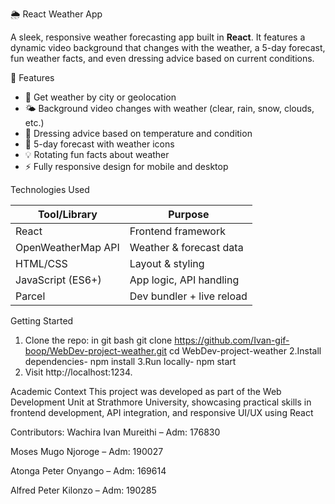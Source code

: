 🌦️ React Weather App

A sleek, responsive weather forecasting app built in **React**. It features a dynamic video background that changes with the weather, a 5-day forecast, fun weather facts, and even dressing advice based on current conditions.

🎯 Features

- 📍 Get weather by city or geolocation
- 🌤️ Background video changes with weather (clear, rain, snow, clouds, etc.)
- 👗 Dressing advice based on temperature and condition
- 📆 5-day forecast with weather icons
- 💡 Rotating fun facts about weather
- ⚡ Fully responsive design for mobile and desktop

Technologies Used

| Tool/Library       | Purpose                          |
|--------------------|----------------------------------|
| React              | Frontend framework               |
| OpenWeatherMap API | Weather & forecast data          |
| HTML/CSS           | Layout & styling                 |
| JavaScript (ES6+)  | App logic, API handling          |
| Parcel             | Dev bundler + live reload        |

Getting Started

1. Clone the repo:
   in git bash
   git clone https://github.com/Ivan-gif-boop/WebDev-project-weather.git
   cd WebDev-project-weather
2.Install dependencies- npm install 
3.Run locally- npm start
4. Visit http://localhost:1234.

Academic Context
This project was developed as part of the Web Development Unit at Strathmore University, showcasing practical skills in frontend development, API integration, and responsive UI/UX using React

Contributors:
Wachira Ivan Mureithi – Adm: 176830

Moses Mugo Njoroge – Adm: 190027

Atonga Peter Onyango – Adm: 169614

Alfred Peter Kilonzo – Adm: 190285
